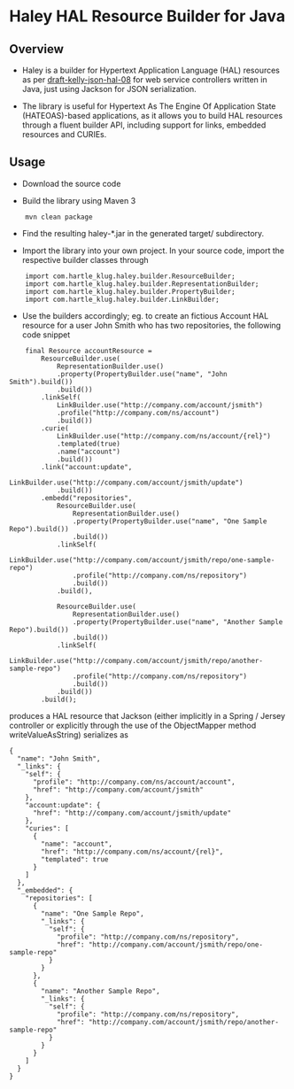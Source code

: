 # Haley HAL Resource Builder for Java

## Overview

* Haley is a builder for Hypertext Application Language (HAL) resources as
  per [draft-kelly-json-hal-08](https://www.ietf.org/archive/id/draft-kelly-json-hal-08.txt)
  for web service controllers written in Java, just using Jackson for JSON
  serialization.

* The library is useful for Hypertext As The Engine Of Application State
  (HATEOAS)-based applications, as it allows you to build HAL resources
  through a fluent builder API, including support for links, embedded
  resources and CURIEs.

## Usage

* Download the source code

* Build the library using Maven 3

```
	mvn clean package
```

* Find the resulting haley-*.jar in the generated target/ subdirectory.

* Import the library into your own project. In your source code, import
the respective builder classes through

```
	import com.hartle_klug.haley.builder.ResourceBuilder;
	import com.hartle_klug.haley.builder.RepresentationBuilder;
	import com.hartle_klug.haley.builder.PropertyBuilder;
	import com.hartle_klug.haley.builder.LinkBuilder;
```

* Use the builders accordingly; eg. to create an fictious Account HAL
  resource for a user John Smith who has two repositories, the following
  code snippet

```
	final Resource accountResource =
		ResourceBuilder.use(
			RepresentationBuilder.use()
			.property(PropertyBuilder.use("name", "John Smith").build())
			.build())
		.linkSelf(
			LinkBuilder.use("http://company.com/account/jsmith")
			.profile("http://company.com/ns/account")
			.build())
		.curie(
			LinkBuilder.use("http://company.com/ns/account/{rel}")
			.templated(true)
			.name("account")
			.build())
		.link("account:update",
			LinkBuilder.use("http://company.com/account/jsmith/update")
			.build())
		.embedd("repositories",
			ResourceBuilder.use(
				RepresentationBuilder.use()
				.property(PropertyBuilder.use("name", "One Sample Repo").build())
				.build())
			.linkSelf(
				LinkBuilder.use("http://company.com/account/jsmith/repo/one-sample-repo")
				.profile("http://company.com/ns/repository")
				.build())
			.build(),
			
			ResourceBuilder.use(
				RepresentationBuilder.use()
				.property(PropertyBuilder.use("name", "Another Sample Repo").build())
				.build())
			.linkSelf(
				LinkBuilder.use("http://company.com/account/jsmith/repo/another-sample-repo")
				.profile("http://company.com/ns/repository")
				.build())
			.build())
		.build();
```

produces a HAL resource that Jackson (either implicitly in a Spring / Jersey controller or explicitly
through the use of the ObjectMapper method writeValueAsString) serializes as

```
{
  "name": "John Smith",
  "_links": {
    "self": {
      "profile": "http://company.com/ns/account/account",
      "href": "http://company.com/account/jsmith"
    },
    "account:update": {
      "href": "http://company.com/account/jsmith/update"
    },
    "curies": [
      {
        "name": "account",
        "href": "http://company.com/ns/account/{rel}",
        "templated": true
      }
    ]
  },
  "_embedded": {
    "repositories": [
      {
        "name": "One Sample Repo",
        "_links": {
          "self": {
            "profile": "http://company.com/ns/repository",
            "href": "http://company.com/account/jsmith/repo/one-sample-repo"
          }
        }
      },
      {
        "name": "Another Sample Repo",
        "_links": {
          "self": {
            "profile": "http://company.com/ns/repository",
            "href": "http://company.com/account/jsmith/repo/another-sample-repo"
          }
        }
      }
    ]
  }
}
```


